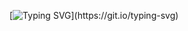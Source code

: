[![Typing SVG](https://readme-typing-svg.herokuapp.com?color=000000&background=FFFFFF&center=true&vCenter=true&width=500&lines=Hi%2C+I'm+Benji%F0%9F%91%8B+;A+Full-Stack+Web+Developer...;A+CEO%2FFounder+of+a+Web+Hosting+Company...;And+a+Youtuber+on+the+side!)](https://git.io/typing-svg)
